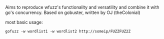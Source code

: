 Aims to reproduce wfuzz's functionality and versatility and combine it with go's concurrency. Based on gobuster, written by OJ (theColonial)

most basic usage:

`gofuzz -w wordlist1 -w wordlist2 http://someip/FUZZFUZ2Z`

